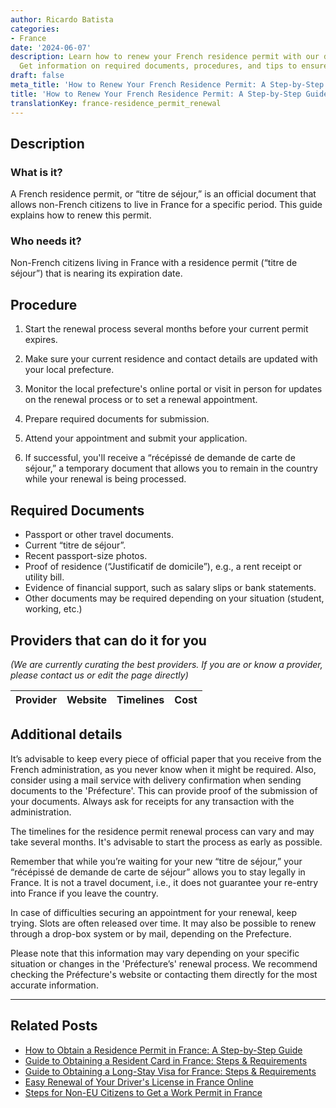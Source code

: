 ```yaml
---
author: Ricardo Batista
categories:
- France
date: '2024-06-07'
description: Learn how to renew your French residence permit with our detailed guide.
  Get information on required documents, procedures, and tips to ensure a smooth process.
draft: false
meta_title: 'How to Renew Your French Residence Permit: A Step-by-Step Guide'
title: 'How to Renew Your French Residence Permit: A Step-by-Step Guide'
translationKey: france-residence_permit_renewal
---
```


## Description

### What is it?
A French residence permit, or “titre de séjour,” is an official document that allows non-French citizens to live in France for a specific period. This guide explains how to renew this permit.

### Who needs it?
Non-French citizens living in France with a residence permit (“titre de séjour”) that is nearing its expiration date. 

## Procedure

1. Start the renewal process several months before your current permit expires. 

2. Make sure your current residence and contact details are updated with your local prefecture. 

3. Monitor the local prefecture's online portal or visit in person for updates on the renewal process or to set a renewal appointment.

4. Prepare required documents for submission.

5. Attend your appointment and submit your application.

6. If successful, you'll receive a “récépissé de demande de carte de séjour,” a temporary document that allows you to remain in the country while your renewal is being processed.

## Required Documents

- Passport or other travel documents.
- Current “titre de séjour”.
- Recent passport-size photos.
- Proof of residence (“Justificatif de domicile”), e.g., a rent receipt or utility bill.
- Evidence of financial support, such as salary slips or bank statements.
- Other documents may be required depending on your situation (student, working, etc.)

## Providers that can do it for you

_(We are currently curating the best providers. If you are or know a provider, please contact us or edit the page directly)_

| Provider        |     Website     |     Timelines    |       Cost      |
| --------------- | --------------- |  :-------------: | :-------------: |

## Additional details
It’s advisable to keep every piece of official paper that you receive from the French administration, as you never know when it might be required. Also, consider using a mail service with delivery confirmation when sending documents to the 'Préfecture'. This can provide proof of the submission of your documents. Always ask for receipts for any transaction with the administration.

The timelines for the residence permit renewal process can vary and may take several months. It's advisable to start the process as early as possible. 

Remember that while you’re waiting for your new “titre de séjour,” your “récépissé de demande de carte de séjour” allows you to stay legally in France. It is not a travel document, i.e., it does not guarantee your re-entry into France if you leave the country.

In case of difficulties securing an appointment for your renewal, keep trying. Slots are often released over time. It may also be possible to renew through a drop-box system or by mail, depending on the Prefecture. 

Please note that this information may vary depending on your specific situation or changes in the 'Préfecture’s' renewal process. We recommend checking the Préfecture's website or contacting them directly for the most accurate information.

---



## Related Posts

- [How to Obtain a Residence Permit in France: A Step-by-Step Guide](https://tramitit.com/guides/france/residence_permit_application/)
- [Guide to Obtaining a Resident Card in France: Steps & Requirements](https://tramitit.com/guides/france/resident_card_application/)
- [Guide to Obtaining a Long-Stay Visa for France: Steps & Requirements](https://tramitit.com/guides/france/visa_application/)
- [Easy Renewal of Your Driver's License in France Online](https://tramitit.com/guides/france/drivers_license_renewal/)
- [Steps for Non-EU Citizens to Get a Work Permit in France](https://tramitit.com/guides/france/work_permit_application/)